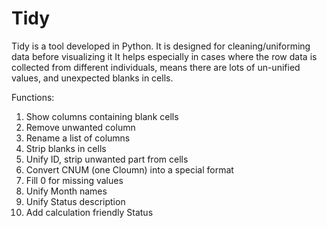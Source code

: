# Tidy
Tidy is a tool developed in Python. It is designed for cleaning/uniforming data before visualizing it
It helps especially in cases where the row data is collected from different individuals, means there are lots of un-unified values, and unexpected blanks in cells.

Functions:

1. Show columns containing blank cells
2. Remove unwanted column
3. Rename a list of columns
4. Strip blanks in cells
5. Unify ID, strip unwanted part from cells
6. Convert CNUM (one Cloumn) into a special format
7. Fill 0 for missing values
8. Unify Month names
9. Unify Status description
10. Add calculation friendly Status
